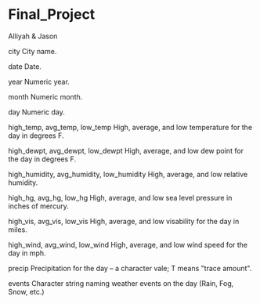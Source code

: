 # Final_Project
Alliyah &amp; Jason

city
City name.

date
Date.

year
Numeric year.

month
Numeric month.

day
Numeric day.

high_temp, avg_temp, low_temp
High, average, and low temperature for the day in degrees F.

high_dewpt, avg_dewpt, low_dewpt
High, average, and low dew point for the day in degrees F.

high_humidity, avg_humidity, low_humidity
High, average, and low relative humidity.

high_hg, avg_hg, low_hg
High, average, and low sea level pressure in inches of mercury.

high_vis, avg_vis, low_vis
High, average, and low visability for the day in miles.

high_wind, avg_wind, low_wind
High, average, and low wind speed for the day in mph.

precip
Precipitation for the day – a character vale; T means "trace amount".

events
Character string naming weather events on the day (Rain, Fog, Snow, etc.)
